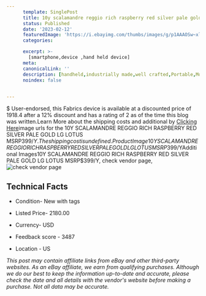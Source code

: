 ```yaml
---
      template: SinglePost
      title: 10y scalamandre reggio rich raspberry red silver pale gold lg lotus msrp 399 y
      status: Published
      date: '2023-02-12'
      featuredImage: 'https://i.ebayimg.com/thumbs/images/g/p1AAAOSw~xlasKuI/s-l225.jpg'
      categories: 

      excerpt: >-
        [smartphone,device ,hand held device]
      meta:
      canonicalLink: ''
      description: [handheld,industrially made,well crafted,Portable,Mobile,Compact,Convenient,Lightweight,Maneuverable,Man-portable,Miniature,Carriable,Hand-held,Light,Holdable,Transportable,Mobile device,Pocket-sized,On-the-go,Wireless,Cordless,Compact size,Convenient size, smartphone,device ,hand held device]
      noindex: false

        
---
```

$
    User-endorsed, this Fabrics device is available at a discounted price of 1918.4 after a 12% discount and has a rating of 2 as of the time this blog was written.Learn More about the shipping costs and additional by [Clicking Here](https://www.ebay.com/itm/124041800686?hash=item1ce177abee%3Ag%3Ap1AAAOSw%7ExlasKuI&mkevt=1&mkcid=1&mkrid=711-53200-19255-0&campid=%253CePNCampaignId%253E&customid=%253CreferenceId%253E&toolid=10049)image urls for the 10Y SCALAMANDRE REGGIO RICH RASPBERRY RED SILVER PALE GOLD LG LOTUS MSRP$399/Y. The shipping cost is undefined.Product Image10Y SCALAMANDRE REGGIO RICH RASPBERRY RED SILVER PALE GOLD LG LOTUS MSRP$399/YAdditional Images10Y SCALAMANDRE REGGIO RICH RASPBERRY RED SILVER PALE GOLD LG LOTUS MSRP$399/Y, check vendor page, ![check vendor page](https://origin-galleryplus.ebayimg.com/ws/web/124041800686_2_0_1/225x225.jpg,https://origin-galleryplus.ebayimg.com/ws/web/124041800686_3_0_1/225x225.jpg,https://origin-galleryplus.ebayimg.com/ws/web/124041800686_4_0_1/225x225.jpg,https://origin-galleryplus.ebayimg.com/ws/web/124041800686_5_0_1/225x225.jpg,https://origin-galleryplus.ebayimg.com/ws/web/124041800686_6_0_1/225x225.jpg,https://origin-galleryplus.ebayimg.com/ws/web/124041800686_7_0_1/225x225.jpg,https://origin-galleryplus.ebayimg.com/ws/web/124041800686_8_0_1/225x225.jpg,https://origin-galleryplus.ebayimg.com/ws/web/124041800686_9_0_1/225x225.jpg)
    
    

 ## Technical Facts 



     
      

 - Condition- New with tags 


      

 - Listed Price- 2180.00 


      

 - Currency- USD 


      

 - Feedback score - 3487 


      

 - Location - US 


      
      

 *_This post may contain affiliate links from eBay and other third-party websites. As an eBay affiliate, we earn from qualifying purchases. Although we do our best to keep the information up-to-date and accurate, please check the date and all details with the vendor's website before making a purchase. Not all data may be accurate._*



    
    
    
    
    